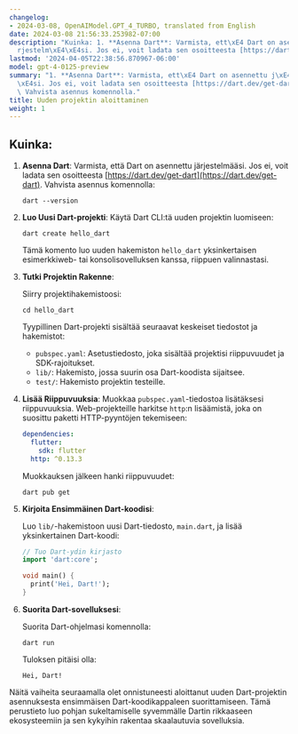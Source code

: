```yaml
---
changelog:
- 2024-03-08, OpenAIModel.GPT_4_TURBO, translated from English
date: 2024-03-08 21:56:33.253982-07:00
description: "Kuinka: 1. **Asenna Dart**: Varmista, ett\xE4 Dart on asennettu j\xE4\
  rjestelm\xE4\xE4si. Jos ei, voit ladata sen osoitteesta [https://dart.dev/get-\u2026"
lastmod: '2024-04-05T22:38:56.870967-06:00'
model: gpt-4-0125-preview
summary: "1. **Asenna Dart**: Varmista, ett\xE4 Dart on asennettu j\xE4rjestelm\xE4\
  \xE4si. Jos ei, voit ladata sen osoitteesta [https://dart.dev/get-dart](https://dart.dev/get-dart).\
  \ Vahvista asennus komennolla."
title: Uuden projektin aloittaminen
weight: 1
---
```


## Kuinka:
1. **Asenna Dart**:
   Varmista, että Dart on asennettu järjestelmääsi. Jos ei, voit ladata sen osoitteesta [https://dart.dev/get-dart](https://dart.dev/get-dart). Vahvista asennus komennolla:

   ```shell
   dart --version
   ```

2. **Luo Uusi Dart-projekti**:
   Käytä Dart CLI:tä uuden projektin luomiseen:

   ```shell
   dart create hello_dart
   ```

   Tämä komento luo uuden hakemiston `hello_dart` yksinkertaisen esimerkkiweb- tai konsolisovelluksen kanssa, riippuen valinnastasi.

3. **Tutki Projektin Rakenne**:
   
   Siirry projektihakemistoosi:

   ```shell
   cd hello_dart
   ```

   Tyypillinen Dart-projekti sisältää seuraavat keskeiset tiedostot ja hakemistot:

   - `pubspec.yaml`: Asetustiedosto, joka sisältää projektisi riippuvuudet ja SDK-rajoitukset.
   - `lib/`: Hakemisto, jossa suurin osa Dart-koodista sijaitsee.
   - `test/`: Hakemisto projektin testeille.

4. **Lisää Riippuvuuksia**:
   Muokkaa `pubspec.yaml`-tiedostoa lisätäksesi riippuvuuksia. Web-projekteille harkitse `http`:n lisäämistä, joka on suosittu paketti HTTP-pyyntöjen tekemiseen:

   ```yaml
   dependencies:
     flutter:
       sdk: flutter
     http: ^0.13.3
   ```

   Muokkauksen jälkeen hanki riippuvuudet:

   ```shell
   dart pub get
   ```

5. **Kirjoita Ensimmäinen Dart-koodisi**:
   
   Luo `lib/`-hakemistoon uusi Dart-tiedosto, `main.dart`, ja lisää yksinkertainen Dart-koodi:

   ```dart
   // Tuo Dart-ydin kirjasto
   import 'dart:core';

   void main() {
     print('Hei, Dart!');
   }
   ```

6. **Suorita Dart-sovelluksesi**:

   Suorita Dart-ohjelmasi komennolla:

   ```shell
   dart run
   ```

   Tuloksen pitäisi olla:

   ```
   Hei, Dart!
   ```

Näitä vaiheita seuraamalla olet onnistuneesti aloittanut uuden Dart-projektin asennuksesta ensimmäisen Dart-koodikappaleen suorittamiseen. Tämä perustieto luo pohjan sukeltamiselle syvemmälle Dartin rikkaaseen ekosysteemiin ja sen kykyihin rakentaa skaalautuvia sovelluksia.
